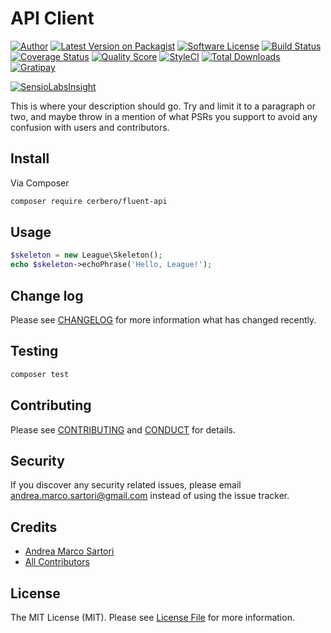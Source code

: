 # API Client

[![Author][ico-author]][link-author]
[![Latest Version on Packagist][ico-version]][link-packagist]
[![Software License][ico-license]](LICENSE.md)
[![Build Status][ico-travis]][link-travis]
[![Coverage Status][ico-scrutinizer]][link-scrutinizer]
[![Quality Score][ico-code-quality]][link-code-quality]
[![StyleCI][ico-styleci]][link-styleci]
[![Total Downloads][ico-downloads]][link-downloads]
[![Gratipay][ico-gratipay]][link-gratipay]

[![SensioLabsInsight][ico-sensiolabs]][link-sensiolabs]

This is where your description should go. Try and limit it to a paragraph or two, and maybe throw in a mention of what
PSRs you support to avoid any confusion with users and contributors.

## Install

Via Composer

``` bash
composer require cerbero/fluent-api
```

## Usage

``` php
$skeleton = new League\Skeleton();
echo $skeleton->echoPhrase('Hello, League!');
```

## Change log

Please see [CHANGELOG](CHANGELOG.md) for more information what has changed recently.

## Testing

``` bash
composer test
```

## Contributing

Please see [CONTRIBUTING](CONTRIBUTING.md) and [CONDUCT](CONDUCT.md) for details.

## Security

If you discover any security related issues, please email andrea.marco.sartori@gmail.com instead of using the issue tracker.

## Credits

- [Andrea Marco Sartori][link-author]
- [All Contributors][link-contributors]

## License

The MIT License (MIT). Please see [License File](LICENSE.md) for more information.

[ico-author]: http://img.shields.io/badge/author-@cerbero90-blue.svg?style=flat-square
[ico-version]: https://img.shields.io/packagist/v/cerbero/fluent-api.svg?style=flat-square
[ico-license]: https://img.shields.io/badge/license-MIT-brightgreen.svg?style=flat-square
[ico-travis]: https://img.shields.io/travis/cerbero90/fluent-api/master.svg?style=flat-square
[ico-scrutinizer]: https://img.shields.io/scrutinizer/coverage/g/cerbero90/fluent-api.svg?style=flat-square
[ico-code-quality]: https://img.shields.io/scrutinizer/g/cerbero90/fluent-api.svg?style=flat-square
[ico-styleci]: https://styleci.io/repos/56425283/shield
[ico-downloads]: https://img.shields.io/packagist/dt/cerbero/fluent-api.svg?style=flat-square
[ico-gratipay]: https://img.shields.io/gratipay/cerbero.svg?style=flat-square
[ico-sensiolabs]: https://insight.sensiolabs.com/projects/9f58b026-0975-47f2-b7f2-2166a0064c75/big.png

[link-author]: https://twitter.com/cerbero90
[link-packagist]: https://packagist.org/packages/cerbero/fluent-api
[link-travis]: https://travis-ci.org/cerbero90/fluent-api
[link-scrutinizer]: https://scrutinizer-ci.com/g/cerbero90/fluent-api/code-structure
[link-code-quality]: https://scrutinizer-ci.com/g/cerbero90/fluent-api
[link-styleci]: https://styleci.io/repos/56425283
[link-downloads]: https://packagist.org/packages/cerbero/fluent-api
[link-gratipay]: https://gratipay.com/cerbero
[link-sensiolabs]: https://insight.sensiolabs.com/projects/9f58b026-0975-47f2-b7f2-2166a0064c75
[link-contributors]: ../../contributors
